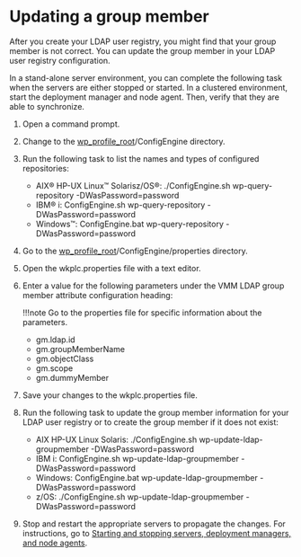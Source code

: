 # Updating a group member

After you create your LDAP user registry, you might find that your group member is not correct. You can update the group member in your LDAP user registry configuration.

In a stand-alone server environment, you can complete the following task when the servers are either stopped or started. In a clustered environment, start the deployment manager and node agent. Then, verify that they are able to synchronize.

1.  Open a command prompt.

2.  Change to the [wp\_profile\_root](../../../../../../../guide_me/wpsdirstr.md#wp_profile_root)/ConfigEngine directory.

3.  Run the following task to list the names and types of configured repositories:

    -   AIX® HP-UX Linux™ Solarisz/OS®: ./ConfigEngine.sh wp-query-repository -DWasPassword=password
    -   IBM® i: ConfigEngine.sh wp-query-repository -DWasPassword=password
    -   Windows™: ConfigEngine.bat wp-query-repository -DWasPassword=password

4.  Go to the [wp\_profile\_root](../../../../../../../guide_me/wpsdirstr.md#wp_profile_root)/ConfigEngine/properties directory.

5.  Open the wkplc.properties file with a text editor.

6.  Enter a value for the following parameters under the VMM LDAP group member attribute configuration heading:

    !!!note
        Go to the properties file for specific information about the parameters.

    -   gm.ldap.id
    -   gm.groupMemberName
    -   gm.objectClass
    -   gm.scope
    -   gm.dummyMember

7.  Save your changes to the wkplc.properties file.

8.  Run the following task to update the group member information for your LDAP user registry or to create the group member if it does not exist:

    -   AIX HP-UX Linux Solaris: ./ConfigEngine.sh wp-update-ldap-groupmember -DWasPassword=password
    -   IBM i: ConfigEngine.sh wp-update-ldap-groupmember -DWasPassword=password
    -   Windows: ConfigEngine.bat wp-update-ldap-groupmember -DWasPassword=password
    -   z/OS: ./ConfigEngine.sh wp-update-ldap-groupmember -DWasPassword=password

9.  Stop and restart the appropriate servers to propagate the changes. For instructions, go to [Starting and stopping servers, deployment managers, and node agents](../../../../../stopstart.md).



